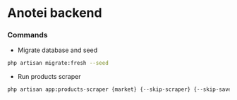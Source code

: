 # Anotei backend

### Commands

- Migrate database and seed

```bash
php artisan migrate:fresh --seed
```

- Run products scraper

```bash
php artisan app:products-scraper {market} {--skip-scraper} {--skip-save}
```
